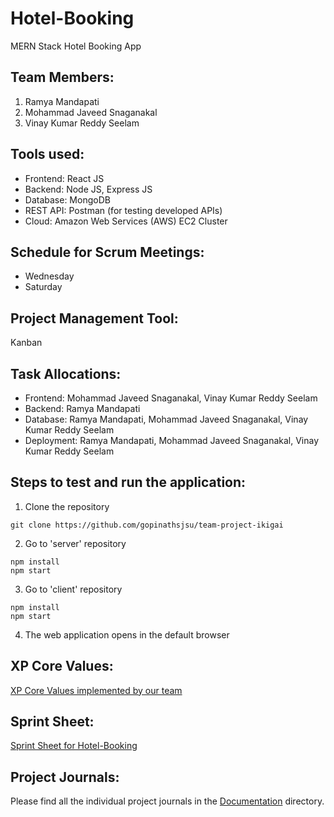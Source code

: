 # Hotel-Booking

MERN Stack Hotel Booking App

## Team Members:

1. Ramya Mandapati
2. Mohammad Javeed Snaganakal
3. Vinay Kumar Reddy Seelam

## Tools used:

- Frontend: React JS
- Backend: Node JS, Express JS
- Database: MongoDB
- REST API: Postman (for testing developed APIs)
- Cloud: Amazon Web Services (AWS) EC2 Cluster

## Schedule for Scrum Meetings:

- Wednesday
- Saturday

## Project Management Tool:

Kanban

## Task Allocations:

- Frontend: Mohammad Javeed Snaganakal, Vinay Kumar Reddy Seelam
- Backend: Ramya Mandapati
- Database: Ramya Mandapati, Mohammad Javeed Snaganakal, Vinay Kumar Reddy Seelam
- Deployment: Ramya Mandapati, Mohammad Javeed Snaganakal, Vinay Kumar Reddy Seelam

## Steps to test and run the application:

1. Clone the repository

```
git clone https://github.com/gopinathsjsu/team-project-ikigai
```

2. Go to 'server' repository

```
npm install
npm start
```

3. Go to 'client' repository

```
npm install
npm start
```

4. The web application opens in the default browser

## XP Core Values:

[XP Core Values implemented by our team](https://github.com/gopinathsjsu/team-project-ikigai/blob/main/Documentation/XP_Core_Values.md)

## Sprint Sheet:

[Sprint Sheet for Hotel-Booking](https://github.com/gopinathsjsu/team-project-ikigai/blob/main/Documentation/Sprint_Sheet.xlsx)

## Project Journals:

Please find all the individual project journals in the [Documentation](https://github.com/gopinathsjsu/team-project-ikigai/tree/main/Documentation/) directory.

